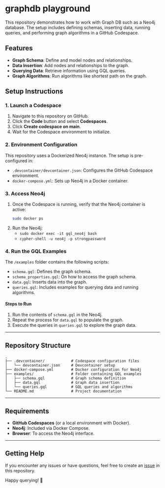 # graphdb playground

This repository demonstrates how to work with Graph DB such as a Neo4j database. The setup includes defining schemas, inserting data, running queries, and performing graph algorithms in a GitHub Codespace.

## Features

- **Graph Schema**: Define and model nodes and relationships.
- **Data Insertion**: Add nodes and relationships to the graph.
- **Querying Data**: Retrieve information using GQL queries.
- **Graph Algorithms**: Run algorithms like shortest path on the graph.

## Setup Instructions

### 1. Launch a Codespace

1. Navigate to this repository on GitHub.
2. Click the **Code** button and select **Codespaces**.
3. Click **Create codespace on main**.
4. Wait for the Codespace environment to initialize.

### 2. Environment Configuration

This repository uses a Dockerized Neo4j instance. The setup is pre-configured in:
- `.devcontainer/devcontainer.json`: Configures the GitHub Codespace environment.
- `docker-compose.yml`: Sets up Neo4j in a Docker container.

### 3. Access Neo4j

1. Once the Codespace is running, verify that the Neo4j container is active:
   ```bash
   sudo docker ps
   ```
2. Run the Neo4j:
   - `sudo docker exec -it gql_neo4j bash`
   - `cypher-shell -u neo4j -p strongpassword`
   
### 4. Run the GQL Examples

The `/examples` folder contains the following scripts:
- `schema.gql`: Defines the graph schema.
- `schema_properties.gql`: On how to access the graph schema.
- `data.gql`: Inserts data into the graph.
- `queries.gql`: Includes examples for querying data and running algorithms.

#### Steps to Run

1. Run the contents of `schema.gql` in the Neo4j.
2. Repeat the process for `data.gql` to populate the graph.
3. Execute the queries in `queries.gql` to explore the graph data.


---

## Repository Structure

```
.
├── .devcontainer/            # Codespace configuration files
│   └── devcontainer.json     # Devcontainer setup
├── docker-compose.yml        # Docker configuration for Neo4j
├── examples/                 # Folder containing GQL examples
│   ├── schema.gql            # Graph schema definition
│   ├── data.gql              # Graph data insertion
│   └── queries.gql           # GQL queries and algorithms
└── README.md                 # Project documentation
```

---

## Requirements

- **GitHub Codespaces** (or a local environment with Docker).
- **Neo4j**: Included via Docker Compose.
- **Browser**: To access the Neo4j interface.

---

## Getting Help

If you encounter any issues or have questions, feel free to create an [issue](https://github.com/your-username/gql-workflow-demo/issues) in this repository.

Happy querying! 🚀
